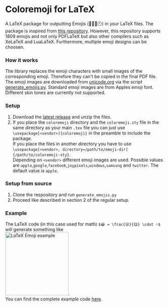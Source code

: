 # Coloremoji for LaTeX

A LaTeX package for outputting Emojis (🙂🐗🍈🕛) in your LaTeX files. The package is inspired from [this repository](https://github.com/alecjacobson/coloremoji.sty). However, this repository supports 1809 emojis and not only PDFLaTeX but also other compilers such as XeLaTeX and LuaLaTeX. Furthermore, multiple emoji designs can be choosen.

### How it works
The library replaces the emoji characters with small images of the corresponding emoji. Therefore they can't be copied in the final PDF file. The emoji images are downloaded from [unicode.org](https://unicode.org/emoji/charts-13.0/full-emoji-list.html) via the script [generate_emojis.py](generate_emojis.py). Standard emoji images are from Apples emoji font.  
Different skin tones are currently not supported.

### Setup
1. Download the [latest release](https://github.com/daandtu/LaTeX-Coloremoji/releases/) and unzip the files.
2. If you place the `coloremoji` directory and the `coloremoji.sty` file in the same directory as your main `.tex` file you can just use `\usepackage[<vendor>]{coloremoji}` in the preamble to include the package.  
If you place the files in another directory you have to use `\usepackage[<vendor>, directory=/path/to/emoji-dir]{/path/to/coloremoji-sty}`.  
Depending on `<vendor>` different emoji images are used. Possible values are `apple`,`google`,`facebook`,`joypixels`,`windows`,`samsung` and `twitter`. The default value is `apple`.

### Setup from source
1. Clone the respository and run `generate_emojis.py`
2. Proceed like described in section 2 of the regular setup.

### Example
The LaTeX code (in this case used for math) `$😂 = \frac{😜}{😋} \cdot 💦$` will generate something like  
<img src="https://github.com/daandtu/coloremoji-latex/raw/master/example/example.png" alt="LaTeX Emoji example" width="200"/>.  
You can find the complete example code [here](example/example.tex).
